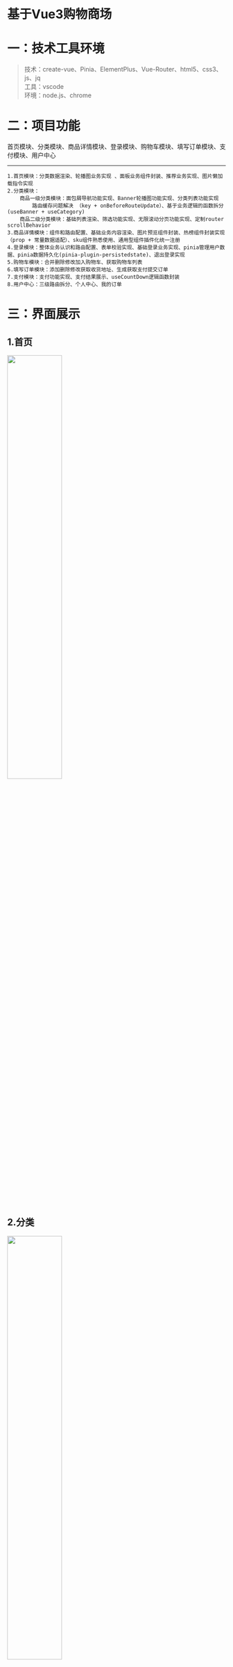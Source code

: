 # 基于Vue3购物商场
# 一：技术工具环境
>技术：create-vue、Pinia、ElementPlus、Vue-Router、html5、css3、js、jq   
>工具：vscode   
>环境：node.js、chrome   
# 二：项目功能
 首页模块、分类模块、商品详情模块、登录模块、购物车模块、填写订单模块、支付模块、用户中心 
 ***
	1.首页模块：分类数据渲染、轮播图业务实现 、面板业务组件封装、推荐业务实现、图片懒加载指令实现  
	2.分类模块：  
		商品一级分类模块：面包屑导航功能实现、Banner轮播图功能实现、分类列表功能实现  
		   	路由缓存问题解决 （key + onBeforeRouteUpdate）、基于业务逻辑的函数拆分(useBanner + useCategory)   
		商品二级分类模块：基础列表渲染、筛选功能实现、无限滚动分页功能实现、定制router scrollBehavior  
	3.商品详情模块：组件和路由配置、基础业务内容渲染、图片预览组件封装、热榜组件封装实现（prop + 常量数据适配）、sku组件熟悉使用、通用型组件插件化统一注册  
	4.登录模块：整体业务认识和路由配置、表单校验实现、基础登录业务实现、pinia管理用户数据、pinia数据持久化(pinia-plugin-persistedstate)、退出登录实现  
	5.购物车模块：合并删除修改加入购物车、获取购物车列表  
	6.填写订单模块：添加删除修改获取收货地址、生成获取支付提交订单  
	7.支付模块：支付功能实现、支付结果展示、useCountDown逻辑函数封装  
	8.用户中心：三级路由拆分、个人中心、我的订单  


# 三：界面展示
## 1.首页
<span style="color:#333333"><img src="https://s1.imagehub.cc/images/2023/06/07/553681fc399e4ed5bb951cccc5abf9bf.png" width="50%"></span>
## 2.分类
<span style="color:#333333"><img src="https://s1.imagehub.cc/images/2023/06/07/3b1955e5890d51aa73cff79fbff365bb.png" width="50%"></span>
## 3.商品详细
<span style="color:#333333"><img src="https://s1.imagehub.cc/images/2023/06/07/052d6459f9d5937c99d832bca0932524.png" width="50%"></span>
<span style="color:#333333"><img src="https://s1.imagehub.cc/images/2023/06/07/acbb40626f91a2bb3d3c97e5d4307026.png" width="50%"></span>
## 4.登陆
<span style="color:#333333"><img src="https://s1.imagehub.cc/images/2023/06/07/0d3e63c8425e07bec485ab81afb47d5b.png" width="50%"></span>
## 5.购物车
<span style="color:#333333"><img src="https://s1.imagehub.cc/images/2023/06/07/befff64f988cda8928af002989d87d5a.png" width="50%"></span>
## 6.填写订单
<span style="color:#333333"><img src="https://s1.imagehub.cc/images/2023/06/07/eacd382b99105e26368508c329381afe.png" width="50%"></span>
<span style="color:#333333"><img src="https://s1.imagehub.cc/images/2023/06/07/be87e272c627d67d38fd8d6954471af8.png" width="50%"></span>
## 7.支付
<span style="color:#333333"><img src="https://s1.imagehub.cc/images/2023/06/07/U7IOAEZIBSFNY15G6V9.png" width="50%"></span>
<span style="color:#333333"><img src="https://s1.imagehub.cc/images/2023/06/07/da44344e1a0e030de073ca6219c3b88d.png" width="50%"></span>
<span style="color:#333333"><img src="https://s1.imagehub.cc/images/2023/06/07/NLSX9QFJSRRWU10EMT.png" width="50%"></span>

# 四：接口文档
[接口](https://www.apifox.cn/apidoc/shared-c05cb8d7-e591-4d9c-aff8-11065a0ec1de/api-67132167)

# 五：账号密码
    登陆：12056258282                   hm#qd@23!    
    支付：jfjbwb4477@sandbox.com        111111   
# 六：运行
    第一步：在vscode打开项目
    第二步：终端执行下面代码    
            npm i   
            npm run dev     
    第三步：点击Local后面的地址，鼠标ctrl+鼠标左击	    
